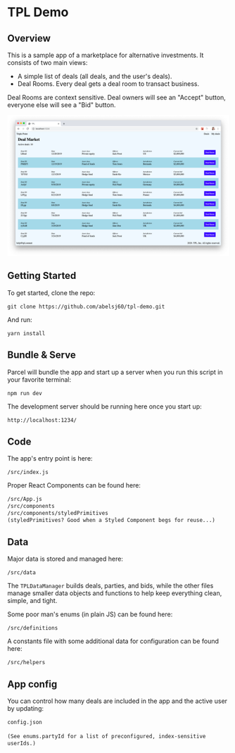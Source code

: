 # TPL Demo

## Overview

This is a sample app of a marketplace for alternative investments. It consists of two main views:

- A simple list of deals (all deals, and the user's deals).
- Deal Rooms. Every deal gets a deal room to transact business.

Deal Rooms are context sensitive. Deal owners will see an "Accept" button, everyone else will see a "Bid" button.

![home page](/tpl-home.png)

## Getting Started

To get started, clone the repo:

```
git clone https://github.com/abelsj60/tpl-demo.git
```

And run:

```
yarn install
```

## Bundle & Serve

Parcel will bundle the app and start up a server when you run this script in your favorite terminal:

```
npm run dev
```

The development server should be running here once you start up:

```
http://localhost:1234/
```

## Code

The app's entry point is here:

```
/src/index.js
```

Proper React Components can be found here:

```
/src/App.js
/src/components
/src/components/styledPrimitives
(styledPrimitives? Good when a Styled Component begs for reuse...)
```

## Data

Major data is stored and managed here:

```
/src/data
```

The `TPLDataManager` builds deals, parties, and bids, while the other files manage smaller data objects and functions to help keep everything clean, simple, and tight.

Some poor man's enums (in plain JS) can be found here:

```
/src/definitions
```

A constants file with some additional data for configuration can be found here:

```
/src/helpers
```

## App config

You can control how many deals are included in the app and the active user by updating:

```
config.json

(See enums.partyId for a list of preconfigured, index-sensitive userIds.)
```
